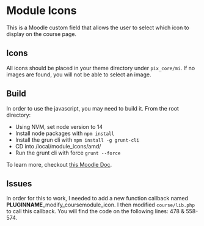 # Module Icons

This is a Moodle custom field that allows the user to select which icon to display on the course page.

## Icons

All icons should be placed in your theme directory under `pix_core/mi`.  If no images are found, you will not be able to select an image.

## Build

In order to use the javascript, you may need to build it.  From the root directory:

- Using NVM, set node version to 14
- Install node packages with `npm install`
- Install the grun cli with `npm install -g grunt-cli`
- CD into /local/module_icons/amd/
- Run the grunt cli with force `grunt --force`

To learn more, checkout [this Moodle Doc](https://docs.moodle.org/dev/Javascript_Modules).

## Issues

In order for this to work, I needed to add a new function callback named **PLUGINNAME**_modify_coursemodule_icon.  I then modified `course/lib.php` to call this callback.  You will find the code on the following lines: 478 & 558-574.
